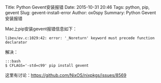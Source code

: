 Title: Python Gevent安装报错
Date: 2015-10-31 20:46
Tags: python, pip, gevent
Slug: gevent-install-error
Author: ox0spy
Summary: Python Gevent安装报错


Mac上pip安装gevent报错信息如下：

    libev/ev.c:1029:42: error: '_Noreturn' keyword must precede function declarator

解决：

    :::bash
    $ CFLAGS='-std=c99' pip install gevent

这里有讨论：https://github.com/NixOS/nixpkgs/issues/8569
